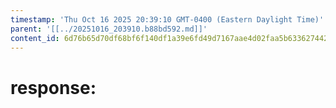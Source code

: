 ```yaml
---
timestamp: 'Thu Oct 16 2025 20:39:10 GMT-0400 (Eastern Daylight Time)'
parent: '[[../20251016_203910.b88bd592.md]]'
content_id: 6d76b65d70df68bf6f140df1a39e6fd49d7167aae4d02faa5b63362744266256
---
```


# response:
